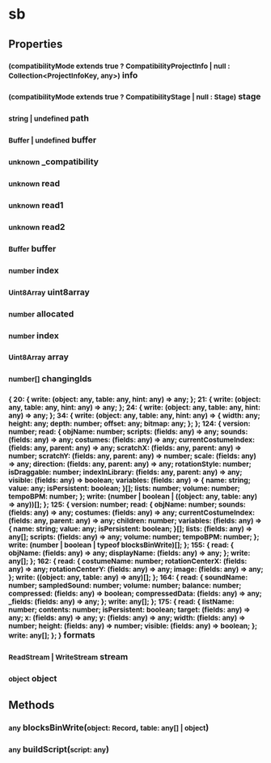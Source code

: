 # sb

## Properties
### <small>(compatibilityMode extends true ? CompatibilityProjectInfo | null : Collection\<ProjectInfoKey, any>)</small> info
### <small>(compatibilityMode extends true ? CompatibilityStage | null : Stage)</small> stage
### <small>string | undefined</small> path
### <small>Buffer | undefined</small> buffer
### <small>unknown</small> _compatibility
### <small>unknown</small> read
### <small>unknown</small> read1
### <small>unknown</small> read2
### <small>Buffer</small> buffer
### <small>number</small> index
### <small>Uint8Array</small> uint8array
### <small>number</small> allocated
### <small>number</small> index
### <small>Uint8Array</small> array
### <small>number[]</small> changingIds
### <small>\{ 20: \{ write: (object: any, table: any, hint: any) => any; }; 21: \{ write: (object: any, table: any, hint: any) => any; }; 24: \{ write: (object: any, table: any, hint: any) => any; }; 34: \{ write: (object: any, table: any, hint: any) => \{ width: any; height: any; depth: number; offset: any; bitmap: any; }; }; 124: \{ version: number; read: \{ objName: number; scripts: (fields: any) => any; sounds: (fields: any) => any; costumes: (fields: any) => any; currentCostumeIndex: (fields: any, parent: any) => any; scratchX: (fields: any, parent: any) => number; scratchY: (fields: any, parent: any) => number; scale: (fields: any) => any; direction: (fields: any, parent: any) => any; rotationStyle: number; isDraggable: number; indexInLibrary: (fields: any, parent: any) => any; visible: (fields: any) => boolean; variables: (fields: any) => \{ name: string; value: any; isPersistent: boolean; }[]; lists: number; volume: number; tempoBPM: number; }; write: (number | boolean | ((object: any, table: any) => any))[]; }; 125: \{ version: number; read: \{ objName: number; sounds: (fields: any) => any; costumes: (fields: any) => any; currentCostumeIndex: (fields: any, parent: any) => any; children: number; variables: (fields: any) => \{ name: string; value: any; isPersistent: boolean; }[]; lists: (fields: any) => any[]; scripts: (fields: any) => any; volume: number; tempoBPM: number; }; write: (number | boolean | typeof blocksBinWrite)[]; }; 155: \{ read: \{ objName: (fields: any) => any; displayName: (fields: any) => any; }; write: any[]; }; 162: \{ read: \{ costumeName: number; rotationCenterX: (fields: any) => any; rotationCenterY: (fields: any) => any; image: (fields: any) => any; }; write: ((object: any, table: any) => any)[]; }; 164: \{ read: \{ soundName: number; sampledSound: number; volume: number; balance: number; compressed: (fields: any) => boolean; compressedData: (fields: any) => any; _fields: (fields: any) => any; }; write: any[]; }; 175: \{ read: \{ listName: number; contents: number; isPersistent: boolean; target: (fields: any) => any; x: (fields: any) => any; y: (fields: any) => any; width: (fields: any) => number; height: (fields: any) => number; visible: (fields: any) => boolean; }; write: any[]; }; }</small> formats
### <small>ReadStream | WriteStream</small> stream
### <small>object</small> object


## Methods
### <small>any</small> blocksBinWrite(<small>object: Record</small>, <small>table: any[] | object</small>)
### <small>any</small> buildScript(<small>script: any</small>)

